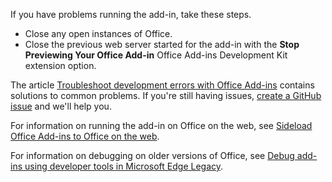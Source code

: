 If you have problems running the add-in, take these steps.

- Close any open instances of Office.
- Close the previous web server started for the add-in with the **Stop Previewing Your Office Add-in** Office Add-ins Development Kit extension option.

The article [Troubleshoot development errors with Office Add-ins](../testing/troubleshoot-development-errors.md) contains solutions to common problems. If you're still having issues, [create a GitHub issue](https://aka.ms/officedevkitnewissue) and we'll help you.  

For information on running the add-in on Office on the web, see [Sideload Office Add-ins to Office on the web](../testing/sideload-office-add-ins-for-testing.md).

For information on debugging on older versions of Office, see [Debug add-ins using developer tools in Microsoft Edge Legacy](../testing/debug-add-ins-using-devtools-edge-legacy.md).